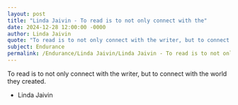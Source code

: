 ```yaml
---
layout: post
title: "Linda Jaivin - To read is to not only connect with the"
date: 2024-12-28 12:00:00 -0000
author: Linda Jaivin
quote: "To read is to not only connect with the writer, but to connect with the world they created."
subject: Endurance
permalink: /Endurance/Linda Jaivin/Linda Jaivin - To read is to not only connect with the
---
```


To read is to not only connect with the writer, but to connect with the world they created.

- Linda Jaivin
